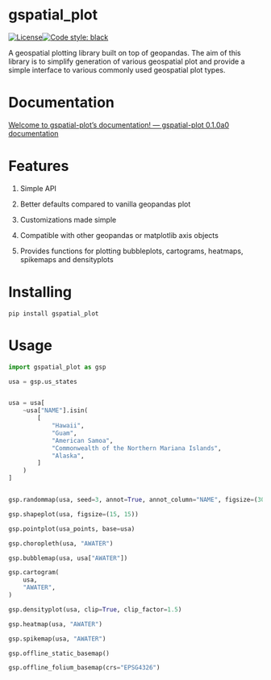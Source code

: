 # gspatial_plot

[![License](https://shields.io/badge/license-MIT-green.svg)](https://opensource.org/licenses/MIT)[![Code style: black](https://img.shields.io/badge/code%20style-black-000000.svg)](https://github.com/psf/black)

A geospatial plotting library built on top of geopandas. The aim of this library is to simplify generation of various geospatial plot and provide a simple interface to various commonly used geospatial plot types.



# Documentation

[Welcome to gspatial-plot’s documentation! &mdash; gspatial-plot 0.1.0a0 documentation](https://gspatial-plot.readthedocs.io/en/latest/index.html)



# Features

1. Simple API

2. Better defaults compared to vanilla geopandas plot

3. Customizations made simple

4. Compatible with other geopandas or matplotlib axis objects

5. Provides functions for plotting bubbleplots, cartograms, heatmaps, spikemaps and densityplots

# Installing

`pip install gspatial_plot`

# Usage

```python
import gspatial_plot as gsp

usa = gsp.us_states


usa = usa[
    ~usa["NAME"].isin(
        [
            "Hawaii",
            "Guam",
            "American Samoa",
            "Commonwealth of the Northern Mariana Islands",
            "Alaska",
        ]
    )
]


gsp.randommap(usa, seed=3, annot=True, annot_column="NAME", figsize=(30, 30))
```

```python
gsp.shapeplot(usa, figsize=(15, 15))
```

```python
gsp.pointplot(usa_points, base=usa)
```

```python
gsp.choropleth(usa, "AWATER")
```

```python
gsp.bubblemap(usa, usa["AWATER"])
```

```python
gsp.cartogram(
    usa,
    "AWATER",
)
```

```python
gsp.densityplot(usa, clip=True, clip_factor=1.5)
```

```python
gsp.heatmap(usa, "AWATER")
```

```python
gsp.spikemap(usa, "AWATER")
```

```python
gsp.offline_static_basemap()
```

```python
gsp.offline_folium_basemap(crs="EPSG4326")
```
